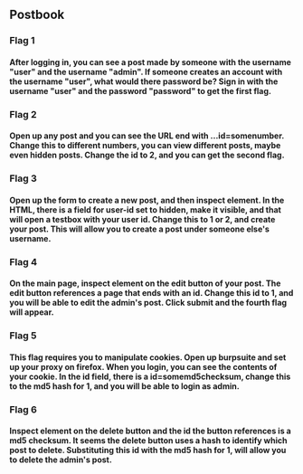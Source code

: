 ## Postbook
### Flag 1
#### After logging in, you can see a post made by someone with the username "user" and the username "admin". If someone creates an account with the username "user", what would there password be? Sign in with the username "user" and the password "password" to get the first flag.
### Flag 2
#### Open up any post and you can see the URL end with ...id=somenumber. Change this to different numbers, you can view different posts, maybe even hidden posts. Change the id to 2, and you can get the second flag. 
### Flag 3
#### Open up the form to create a new post, and then inspect element. In the HTML, there is a field for user-id set to hidden, make it visible, and that will open a testbox with your user id. Change this to 1 or 2, and create your post. This will allow you to create a post under someone else's username.
### Flag 4
#### On the main page, inspect element on the edit button of your post. The edit button references a page that ends with an id. Change this id to 1, and you will be able to edit the admin's post. Click submit and the fourth flag will appear. 
### Flag 5
#### This flag requires you to manipulate cookies. Open up burpsuite and set up your proxy on firefox. When you login, you can see the contents of your cookie. In the id field, there is a id=somemd5checksum, change this to the md5 hash for 1, and you will be able to login as admin. 
### Flag 6
#### Inspect element on the delete button and the id the button references is a md5 checksum. It seems the delete button uses a hash to identify which post to delete. Substituting this id with the md5 hash for 1, will allow you to delete the admin's post.